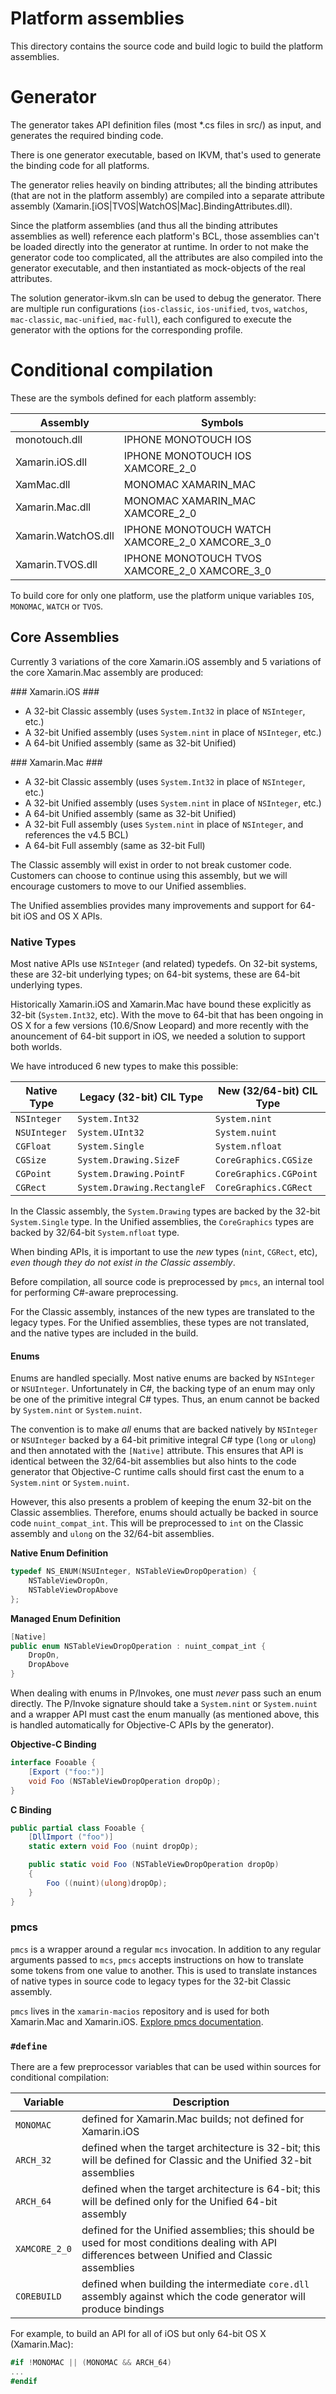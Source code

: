 Platform assemblies
===================

This directory contains the source code and build logic to build the platform assemblies.

Generator
=========

The generator takes API definition files (most *.cs files in src/) as input,
and generates the required binding code.

There is one generator executable, based on IKVM, that's used to generate the
binding code for all platforms.

The generator relies heavily on binding attributes; all the binding attributes
(that are not in the platform assembly) are compiled into a separate attribute
assembly (Xamarin.[iOS|TVOS|WatchOS|Mac].BindingAttributes.dll).

Since the platform assemblies (and thus all the binding attributes assemblies
as well) reference each platform's BCL, those assemblies can't be loaded
directly into the generator at runtime. In order to not make the generator
code too complicated, all the attributes are also compiled into the generator
executable, and then instantiated as mock-objects of the real attributes.

The solution generator-ikvm.sln can be used to debug the generator. There are
multiple run configurations (`ios-classic`, `ios-unified`, `tvos`, `watchos`,
`mac-classic`, `mac-unified`, `mac-full`), each configured to execute the
generator with the options for the corresponding profile.

Conditional compilation
=======================

These are the symbols defined for each platform assembly:

| Assembly            | Symbols                                        |
| ------------------  | -----------                                    |
| monotouch.dll       | IPHONE MONOTOUCH IOS                           |
| Xamarin.iOS.dll     | IPHONE MONOTOUCH IOS XAMCORE_2_0               |
| XamMac.dll          | MONOMAC XAMARIN_MAC                            |
| Xamarin.Mac.dll     | MONOMAC XAMARIN_MAC XAMCORE_2_0                |
| Xamarin.WatchOS.dll | IPHONE MONOTOUCH WATCH XAMCORE_2_0 XAMCORE_3_0 |
| Xamarin.TVOS.dll    | IPHONE MONOTOUCH TVOS XAMCORE_2_0 XAMCORE_3_0  |

To build core for only one platform, use the platform unique variables `IOS`, `MONOMAC`, `WATCH` or `TVOS`.

## Core Assemblies ##

Currently 3 variations of the core Xamarin.iOS assembly and 5 variations of
the core Xamarin.Mac assembly are produced:

### Xamarin.iOS ###

* A 32-bit Classic assembly (uses `System.Int32` in place of `NSInteger`, etc.)
* A 32-bit Unified assembly (uses `System.nint` in place of `NSInteger`, etc.)
* A 64-bit Unified assembly (same as 32-bit Unified)

### Xamarin.Mac ###

* A 32-bit Classic assembly (uses `System.Int32` in place of `NSInteger`, etc.)
* A 32-bit Unified assembly (uses `System.nint` in place of `NSInteger`, etc.)
* A 64-bit Unified assembly (same as 32-bit Unified)
* A 32-bit Full assembly (uses `System.nint` in place of `NSInteger`, and references the v4.5 BCL)
* A 64-bit Full assembly (same as 32-bit Full)

The Classic assembly will exist in order to not break customer code. Customers
can choose to continue using this assembly, but we will encourage customers to
move to our Unified assemblies.

The Unified assemblies provides many improvements and support for 64-bit
iOS and OS X APIs.

### Native Types ###

Most native APIs use `NSInteger` (and related) typedefs. On 32-bit systems,
these are 32-bit underlying types; on 64-bit systems, these are 64-bit
underlying types.

Historically Xamarin.iOS and Xamarin.Mac have bound these explicitly as 32-bit
(`System.Int32`, etc). With the move to 64-bit that has been ongoing in OS X
for a few versions (10.6/Snow Leopard) and more recently with the anouncement
of 64-bit support in iOS, we needed a solution to support both worlds.

We have introduced 6 new types to make this possible:

| Native Type   | Legacy (32-bit) CIL Type    | New (32/64-bit) CIL Type |
| ------------- | --------------------------- | ------------------------ |
| `NSInteger`   | `System.Int32`              | `System.nint`            |
| `NSUInteger`  | `System.UInt32`             | `System.nuint`           |
| `CGFloat`     | `System.Single`             | `System.nfloat`          |
| `CGSize`      | `System.Drawing.SizeF`      | `CoreGraphics.CGSize`    |
| `CGPoint`     | `System.Drawing.PointF`     | `CoreGraphics.CGPoint`   |
| `CGRect`      | `System.Drawing.RectangleF` | `CoreGraphics.CGRect`    |

In the Classic assembly, the `System.Drawing` types are backed by the 32-bit
`System.Single` type. In the Unified assemblies, the `CoreGraphics` types
are backed by 32/64-bit `System.nfloat` type.

When binding APIs, it is important to use the *new* types (`nint`, `CGRect`,
etc), *even though they do not exist in the Classic assembly*.

Before compilation, all source code is preprocessed by `pmcs`, an internal
tool for performing C#-aware preprocessing.

For the Classic assembly, instances of the new types are translated to the
legacy types. For the Unified assemblies, these types are not translated,
and the native types are included in the build.

#### Enums ####

Enums are handled specially. Most native enums are backed by `NSInteger` or
`NSUInteger`. Unfortunately in C#, the backing type of an enum may only be
one of the primitive integral C# types. Thus, an enum cannot be backed by
`System.nint` or `System.nuint`.

The convention is to make *all* enums that are backed natively by `NSInteger`
or `NSUInteger` backed by a 64-bit primitive integral C# type (`long` or
`ulong`) and then annotated with the `[Native]` attribute. This ensures that
API is identical between the 32/64-bit assemblies but also hints to the code
generator that Objective-C runtime calls should first cast the enum to a
`System.nint` or `System.nuint`.

However, this also presents a problem of keeping the enum 32-bit on the
Classic assemblies. Therefore, enums should actually be backed in source
code `nuint_compat_int`. This will be preprocessed to `int` on the Classic
assembly and `ulong` on the 32/64-bit assemblies.

**Native Enum Definition**

```c
typedef NS_ENUM(NSUInteger, NSTableViewDropOperation) {
	NSTableViewDropOn,
	NSTableViewDropAbove
};
```

**Managed Enum Definition**

```csharp
[Native]
public enum NSTableViewDropOperation : nuint_compat_int {
	DropOn,
	DropAbove
}
```

When dealing with enums in P/Invokes, one must *never* pass such an enum directly.
The P/Invoke signature should take a `System.nint` or `System.nuint` and a
wrapper API must cast the enum manually (as mentioned above, this is handled
automatically for Objective-C APIs by the generator).

**Objective-C Binding**
```csharp
interface Fooable {
	[Export ("foo:")]
	void Foo (NSTableViewDropOperation dropOp);
}
```

**C Binding**

```csharp
public partial class Fooable {
	[DllImport ("foo")]
	static extern void Foo (nuint dropOp);

	public static void Foo (NSTableViewDropOperation dropOp)
	{
		Foo ((nuint)(ulong)dropOp);
	}
}
```

### pmcs ###

`pmcs` is a wrapper around a regular `mcs` invocation. In addition to any
regular arguments passed to `mcs`, `pmcs` accepts instructions on how to
translate some tokens from one value to another. This is used to translate
instances of native types in source code to legacy types for the 32-bit
Classic assembly.

`pmcs` lives in the `xamarin-macios` repository and is used for both Xamarin.Mac
and Xamarin.iOS. [Explore pmcs documentation](https://github.com/xamarin/xamarin-macios/blob/master/tools/pmcs/README.md).

### `#define` ###

There are a few preprocessor variables that can be used within sources for
conditional compilation:

| Variable  | Description |
| --------- | ------------|
| `MONOMAC` | defined for Xamarin.Mac builds; not defined for Xamarin.iOS |
| `ARCH_32` | defined when the target architecture is 32-bit; this will be defined for Classic and the Unified 32-bit assemblies |
| `ARCH_64` | defined when the target architecture is 64-bit; this will be defined only for the Unified 64-bit assembly |
| `XAMCORE_2_0` | defined for the Unified assemblies; this should be used for most conditions dealing with API differences between Unified and Classic assemblies |
| `COREBUILD` | defined when building the intermediate `core.dll` assembly against which the code generator will produce bindings |

For example, to build an API for all of iOS but only 64-bit OS X (Xamarin.Mac):

```csharp
#if !MONOMAC || (MONOMAC && ARCH_64)
...
#endif
```
